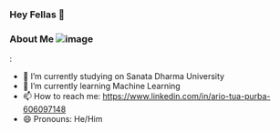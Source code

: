 ### Hey Fellas 👋

### About Me ![image](https://user-images.githubusercontent.com/70955651/199276603-82c0e650-dc1d-4846-bcc6-48bf1880cf13.png)
:

- 🔭 I’m currently studying on Sanata Dharma University
- 🌱 I’m currently learning Machine Learning
- 📫 How to reach me: https://www.linkedin.com/in/ario-tua-purba-606097148
- 😄 Pronouns: He/Him
